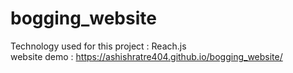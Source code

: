 # bogging_website
Technology used for this project : Reach.js
<br>
website demo : https://ashishratre404.github.io/bogging_website/
